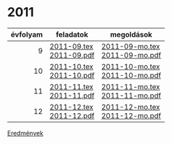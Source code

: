 # 2011

| évfolyam | feladatok | megoldások |
|---:|---|---|
| 9|[2011-09.tex](2011-09.tex) <br> [2011-09.pdf](2011-09.pdf) | [2011-09-mo.tex](2011-09-mo.tex) <br> [2011-09-mo.pdf](2011-09-mo.pdf)|
| 10|[2011-10.tex](2011-10.tex) <br> [2011-10.pdf](2011-10.pdf) | [2011-10-mo.tex](2011-10-mo.tex) <br> [2011-10-mo.pdf](2011-09-mo.pdf)|
| 11|[2011-11.tex](2011-11.tex) <br> [2011-11.pdf](2011-11.pdf) | [2011-11-mo.tex](2011-11-mo.tex) <br> [2011-11-mo.pdf](2011-09-mo.pdf)|
| 12|[2011-12.tex](2011-12.tex) <br> [2011-12.pdf](2011-12.pdf) | [2011-12-mo.tex](2011-12-mo.tex) <br> [2011-12-mo.pdf](2011-09-mo.pdf)|

[Eredmények](eredmenyek-2011.md)
